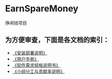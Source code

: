 # EarnSpareMoney
挣闲钱项目

## 为方便审查，下面是各文档的索引：

+ [《安装部署说明》](https://github.com/kesongyueproject/EarnSpareMoney/blob/master/%E5%AE%89%E8%A3%85%E9%83%A8%E7%BD%B2%E8%AF%B4%E6%98%8E.md)
+ [《用户手册》](https://github.com/kesongyueproject/EarnSpareMoney/blob/master/%E7%94%A8%E6%88%B7%E6%89%8B%E5%86%8C.md)
+ [《软件需求规格说明书》](https://github.com/kesongyueproject/EarnSpareMoney/blob/master/%E8%BD%AF%E4%BB%B6%E9%9C%80%E6%B1%82%E8%A7%84%E6%A0%BC%E8%AF%B4%E6%98%8E%E4%B9%A6.md)
+ [《小组分工与贡献率说明》](https://github.com/kesongyueproject/EarnSpareMoney/blob/master/%E5%B0%8F%E7%BB%84%E5%88%86%E5%B7%A5%E4%B8%8E%E8%B4%A1%E7%8C%AE%E7%8E%87%E8%AF%B4%E6%98%8E.md)
